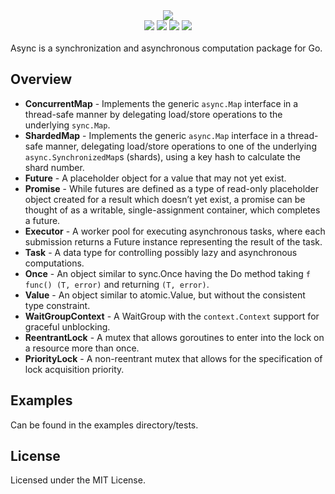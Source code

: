 <div align="center" style="margin:0 !important;"><img src="./docs/images/async.png" /></div>
<div align="center">
  <a href="https://github.com/reugn/async/actions/workflows/build.yml"><img src="https://github.com/reugn/async/actions/workflows/build.yml/badge.svg"></a>
  <a href="https://pkg.go.dev/github.com/reugn/async"><img src="https://pkg.go.dev/badge/github.com/reugn/async"></a>
  <a href="https://goreportcard.com/report/github.com/reugn/async"><img src="https://goreportcard.com/badge/github.com/reugn/async"></a>
  <a href="https://codecov.io/gh/reugn/async"><img src="https://codecov.io/gh/reugn/async/branch/master/graph/badge.svg"></a>
</div>
<br/>
Async is a synchronization and asynchronous computation package for Go.

## Overview
* **ConcurrentMap** - Implements the generic `async.Map` interface in a thread-safe manner by delegating load/store operations to the underlying `sync.Map`.
* **ShardedMap** - Implements the generic `async.Map` interface in a thread-safe manner, delegating load/store operations to one of the underlying `async.SynchronizedMap`s (shards), using a key hash to calculate the shard number.
* **Future** - A placeholder object for a value that may not yet exist.
* **Promise** - While futures are defined as a type of read-only placeholder object created for a result which doesn’t yet exist, a promise can be thought of as a writable, single-assignment container, which completes a future.
* **Executor** - A worker pool for executing asynchronous tasks, where each submission returns a Future instance representing the result of the task.
* **Task** - A data type for controlling possibly lazy and asynchronous computations.
* **Once** - An object similar to sync.Once having the Do method taking `f func() (T, error)` and returning `(T, error)`.
* **Value** - An object similar to atomic.Value, but without the consistent type constraint.
* **WaitGroupContext** - A WaitGroup with the `context.Context` support for graceful unblocking.
* **ReentrantLock** - A mutex that allows goroutines to enter into the lock on a resource more than once.
* **PriorityLock** - A non-reentrant mutex that allows for the specification of lock acquisition priority.

## Examples
Can be found in the examples directory/tests.

## License
Licensed under the MIT License.
